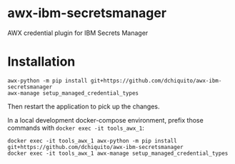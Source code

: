 # awx-ibm-secretsmanager
AWX credential plugin for IBM Secrets Manager

# Installation

```
awx-python -m pip install git+https://github.com/dchiquito/awx-ibm-secretsmanager
awx-manage setup_managed_credential_types
```

Then restart the application to pick up the changes.

In a local development docker-compose environment, prefix those commands with `docker exec -it tools_awx_1`:

```
docker exec -it tools_awx_1 awx-python -m pip install git+https://github.com/dchiquito/awx-ibm-secretsmanager
docker exec -it tools_awx_1 awx-manage setup_managed_credential_types
```


